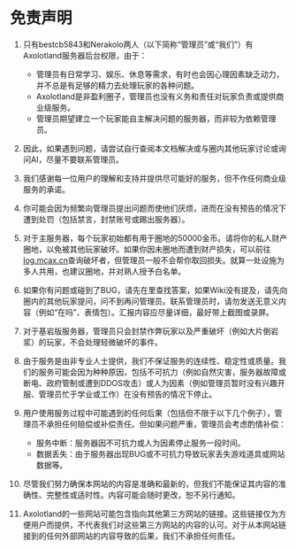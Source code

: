 # 免责声明

1. 只有bestcb5843和Nerakolo两人（以下简称“管理员”或“我们”）有Axolotland服务器后台权限，由于：
   - 管理员有日常学习、娱乐、休息等需求，有时也会因心理因素缺乏动力，并不总是有足够的精力去处理玩家的各种问题。
   - Axolotland是非盈利圈子，管理员也没有义务和责任对玩家负责或提供商业级服务。
   - 管理员期望建立一个玩家能自主解决问题的服务器，而非较为依赖管理员。
2. 因此，如果遇到问题，请尝试自行查阅本文档解决或与圈内其他玩家讨论或询问AI，尽量不要联系管理员。
3. 我们感谢每一位用户的理解和支持并提供尽可能好的服务，但不作任何商业级服务的承诺。
4. 你可能会因为频繁向管理员提出问题而使他们厌烦，进而在没有预告的情况下遭到处罚（包括禁言，封禁账号或踢出服务器）。
5. 对于主服务器，每个玩家初始都有用于圈地的50000金币。请将你的私人财产圈地，以免被其他玩家破坏。如果你因未圈地而遭到财产损失，可以前往[log.mcax.cn](https://log.mcax.cn)查询破坏者，但管理员一般不会帮你取回损失。就算一处设施为多人共用，也建议圈地，并对熟人授予白名单。
6. 如果你有问题或碰到了BUG，请先在里查找答案，如果Wiki没有提及，请先向圈内的其他玩家提问，问不到再问管理员。联系管理员时，请勿发送无意义内容（例如“在吗”、表情包）。汇报内容应尽量详细，最好带上截图或录屏。
7. 对于基岩版服务器，管理员只会封禁作弊玩家以及严重破坏（例如大片倒岩浆）的玩家，不会处理轻微破坏的事件。

8. 由于服务是由非专业人士提供，我们不保证服务的连续性、稳定性或质量。我们的服务可能会因为种种原因，包括不可抗力（例如自然灾害，服务器故障或断电、政府管制或遭到DDOS攻击）或人为因素（例如管理员暂时没有兴趣开服、管理员忙于学业或工作）在没有预告的情况下停止。

9. 用户使用服务过程中可能遇到的任何后果（包括但不限于以下几个例子），管理员不承担任何赔偿或补偿责任。但如果问题严重，管理员会考虑酌情补偿：
   - 服务中断：服务器因不可抗力或人为因素停止服务一段时间。
   - 数据丢失：由于服务器出现BUG或不可抗力导致玩家丢失游戏道具或网站数据等。

10. 尽管我们努力确保本网站的内容是准确和最新的，但我们不能保证其内容的准确性、完整性或适时性。内容可能会随时更改，恕不另行通知。

11. Axolotland的一些网站可能包含指向其他第三方网站的链接。这些链接仅为方便用户而提供，不代表我们对这些第三方网站的内容的认可。对于从本网站链接到的任何外部网站的内容导致的后果，我们不承担任何责任。